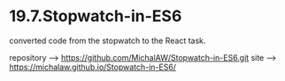 # 19.7.Stopwatch-in-ES6
converted code from the stopwatch to the React task.

repository --> https://github.com/MichalAW/Stopwatch-in-ES6.git
site --> https://michalaw.github.io/Stopwatch-in-ES6/

